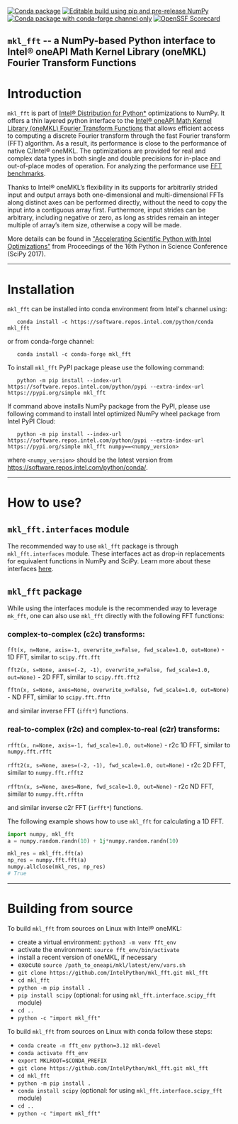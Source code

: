 [![Conda package](https://github.com/IntelPython/mkl_fft/actions/workflows/conda-package.yml/badge.svg)](https://github.com/IntelPython/mkl_fft/actions/workflows/conda-package.yml)
[![Editable build using pip and pre-release NumPy](https://github.com/IntelPython/mkl_fft/actions/workflows/build_pip.yaml/badge.svg)](https://github.com/IntelPython/mkl_fft/actions/workflows/build_pip.yaml)
[![Conda package with conda-forge channel only](https://github.com/IntelPython/mkl_fft/actions/workflows/conda-package-cf.yml/badge.svg)](https://github.com/IntelPython/mkl_fft/actions/workflows/conda-package-cf.yml)
[![OpenSSF Scorecard](https://api.securityscorecards.dev/projects/github.com/IntelPython/mkl_fft/badge)](https://securityscorecards.dev/viewer/?uri=github.com/IntelPython/mkl_fft)

## `mkl_fft` --  a NumPy-based Python interface to Intel® oneAPI Math Kernel Library (oneMKL) Fourier Transform Functions

# Introduction
`mkl_fft` is part of [Intel® Distribution for Python*](https://www.intel.com/content/www/us/en/developer/tools/oneapi/distribution-for-python.html) optimizations to NumPy.
It offers a thin layered python interface to the [Intel® oneAPI Math Kernel Library (oneMKL) Fourier Transform Functions](https://www.intel.com/content/www/us/en/docs/onemkl/developer-reference-c/2025-2/fourier-transform-functions.html) that allows efficient access to computing a discrete Fourier transform through the fast Fourier transform (FFT) algorithm. As a result, its performance is close to the performance of native C/Intel® oneMKL. The optimizations are provided for real and complex data types in both single and double precisions for in-place and out-of-place modes of operation. For analyzing the performance use [FFT benchmarks](https://github.com/intelpython/fft_benchmark).

Thanks to Intel® oneMKL’s flexibility in its supports for arbitrarily strided input and output arrays both one-dimensional and multi-dimensional FFTs along distinct axes can be performed directly, without the need to copy the input into a contiguous array first. Furthermore, input strides can be arbitrary, including negative or zero, as long as strides remain an integer multiple of array’s item size, otherwise a copy will be made.

More details can be found in ["Accelerating Scientific Python with Intel Optimizations"](https://proceedings.scipy.org/articles/shinma-7f4c6e7-00f) from Proceedings of the 16th Python in Science Conference (SciPy 2017).

---
# Installation
`mkl_fft` can be installed into conda environment from Intel's channel using:

```
   conda install -c https://software.repos.intel.com/python/conda mkl_fft
```

or from conda-forge channel:

```
   conda install -c conda-forge mkl_fft
```

To install `mkl_fft` PyPI package please use the following command:

```
   python -m pip install --index-url https://software.repos.intel.com/python/pypi --extra-index-url https://pypi.org/simple mkl_fft
```

If command above installs NumPy package from the PyPI, please use following command to install Intel optimized NumPy wheel package from Intel PyPI Cloud:

```
   python -m pip install --index-url https://software.repos.intel.com/python/pypi --extra-index-url https://pypi.org/simple mkl_fft numpy==<numpy_version>
```

where `<numpy_version>` should be the latest version from https://software.repos.intel.com/python/conda/.

---
# How to use?
## `mkl_fft.interfaces` module
The recommended way to use `mkl_fft` package is through `mkl_fft.interfaces` module. These interfaces act as drop-in replacements for equivalent functions in NumPy and SciPy. Learn more about these interfaces [here](https://github.com/IntelPython/mkl_fft/blob/master/mkl_fft/interfaces/README.md).

## `mkl_fft` package
While using the interfaces module is the recommended way to leverage `mk_fft`, one can also use `mkl_fft` directly with the following FFT functions:

### complex-to-complex (c2c) transforms:

`fft(x, n=None, axis=-1, overwrite_x=False, fwd_scale=1.0, out=None)` - 1D FFT, similar to `scipy.fft.fft`

`fft2(x, s=None, axes=(-2, -1), overwrite_x=False, fwd_scale=1.0, out=None)` - 2D FFT, similar to `scipy.fft.fft2`

`fftn(x, s=None, axes=None, overwrite_x=False, fwd_scale=1.0, out=None)` - ND FFT, similar to `scipy.fft.fftn`

and similar inverse FFT (`ifft*`) functions.

### real-to-complex (r2c) and complex-to-real (c2r) transforms:

`rfft(x, n=None, axis=-1, fwd_scale=1.0, out=None)` - r2c 1D FFT, similar to `numpy.fft.rfft`

`rfft2(x, s=None, axes=(-2, -1), fwd_scale=1.0, out=None)` - r2c 2D FFT, similar to `numpy.fft.rfft2`

`rfftn(x, s=None, axes=None, fwd_scale=1.0, out=None)` - r2c ND FFT, similar to `numpy.fft.rfftn`

and similar inverse c2r FFT (`irfft*`) functions.

The following example shows how to use `mkl_fft` for calculating a 1D FFT.

```python
import numpy, mkl_fft
a = numpy.random.randn(10) + 1j*numpy.random.randn(10)

mkl_res = mkl_fft.fft(a)
np_res = numpy.fft.fft(a)
numpy.allclose(mkl_res, np_res)
# True
```

---
# Building from source

To build `mkl_fft` from sources on Linux with Intel® oneMKL:
  - create a virtual environment: `python3 -m venv fft_env`
  - activate the environment: `source fft_env/bin/activate`
  - install a recent version of oneMKL, if necessary
  - execute `source /path_to_oneapi/mkl/latest/env/vars.sh`
  - `git clone https://github.com/IntelPython/mkl_fft.git mkl_fft`
  - `cd mkl_fft`
  - `python -m pip install .`
  - `pip install scipy` (optional: for using `mkl_fft.interface.scipy_fft` module)
  - `cd ..`
  - `python -c "import mkl_fft"`

To build `mkl_fft` from sources on Linux with conda follow these steps:
  - `conda create -n fft_env python=3.12 mkl-devel`
  - `conda activate fft_env`
  - `export MKLROOT=$CONDA_PREFIX`
  - `git clone https://github.com/IntelPython/mkl_fft.git mkl_fft`
  - `cd mkl_fft`
  - `python -m pip install .`
  - `conda install scipy` (optional: for using `mkl_fft.interface.scipy_fft` module)
  - `cd ..`
  - `python -c "import mkl_fft"`
